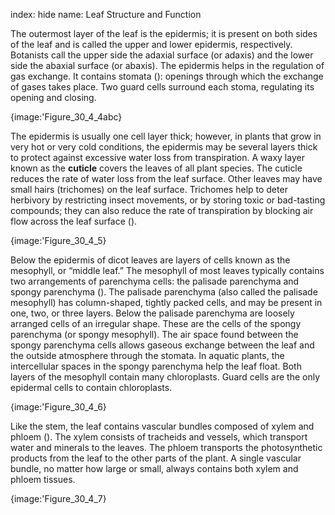 index: hide
name: Leaf Structure and Function

The outermost layer of the leaf is the epidermis; it is present on both sides of the leaf and is called the upper and lower epidermis, respectively. Botanists call the upper side the adaxial surface (or adaxis) and the lower side the abaxial surface (or abaxis). The epidermis helps in the regulation of gas exchange. It contains stomata (): openings through which the exchange of gases takes place. Two guard cells surround each stoma, regulating its opening and closing.


{image:'Figure_30_4_4abc}
        

The epidermis is usually one cell layer thick; however, in plants that grow in very hot or very cold conditions, the epidermis may be several layers thick to protect against excessive water loss from transpiration. A waxy layer known as the  **cuticle** covers the leaves of all plant species. The cuticle reduces the rate of water loss from the leaf surface. Other leaves may have small hairs (trichomes) on the leaf surface. Trichomes help to deter herbivory by restricting insect movements, or by storing toxic or bad-tasting compounds; they can also reduce the rate of transpiration by blocking air flow across the leaf surface ().


{image:'Figure_30_4_5}
        

Below the epidermis of dicot leaves are layers of cells known as the mesophyll, or “middle leaf.” The mesophyll of most leaves typically contains two arrangements of parenchyma cells: the palisade parenchyma and spongy parenchyma (). The palisade parenchyma (also called the palisade mesophyll) has column-shaped, tightly packed cells, and may be present in one, two, or three layers. Below the palisade parenchyma are loosely arranged cells of an irregular shape. These are the cells of the spongy parenchyma (or spongy mesophyll). The air space found between the spongy parenchyma cells allows gaseous exchange between the leaf and the outside atmosphere through the stomata. In aquatic plants, the intercellular spaces in the spongy parenchyma help the leaf float. Both layers of the mesophyll contain many chloroplasts. Guard cells are the only epidermal cells to contain chloroplasts.


{image:'Figure_30_4_6}
        

Like the stem, the leaf contains vascular bundles composed of xylem and phloem (). The xylem consists of tracheids and vessels, which transport water and minerals to the leaves. The phloem transports the photosynthetic products from the leaf to the other parts of the plant. A single vascular bundle, no matter how large or small, always contains both xylem and phloem tissues.


{image:'Figure_30_4_7}
        
